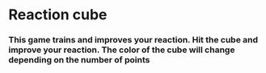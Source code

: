 
# Reaction cube
### This game trains and improves your reaction. Hit the cube and improve your reaction. The color of the cube will change depending on the number of points
